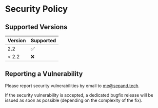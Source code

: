 # Security Policy

## Supported Versions

| Version       | Supported          |
| ------------- | ------------------ |
| 2.2           | :white_check_mark: |
| < 2.2         | :x:                |

## Reporting a Vulnerability

Please report security vulnerabilities by email to [me@sepand.tech](mailto:me@sepand.tech "me@sepand.tech").

If the security vulnerability is accepted, a dedicated bugfix release will be issued as soon as possible (depending on the complexity of the fix).